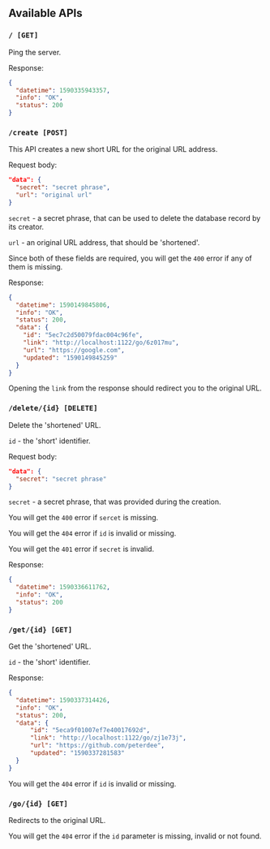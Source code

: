 ## Available APIs

### `/ [GET]`

Ping the server.

Response:

```json
{
  "datetime": 1590335943357,
  "info": "OK",
  "status": 200
}
```

### `/create [POST]`

This API creates a new short URL for the original URL address.

Request body:

```json
"data": {
  "secret": "secret phrase",
  "url": "original url"
}
```

`secret` - a secret phrase, that can be used to delete the database record by its creator.

`url` - an original URL address, that should be 'shortened'.

Since both of these fields are required, you will get the `400` error if any of them is missing.

Response:

```json
{
  "datetime": 1590149845806,
  "info": "OK",
  "status": 200,
  "data": {
    "id": "5ec7c2d50079fdac004c96fe",
    "link": "http://localhost:1122/go/6z017mu",
    "url": "https://google.com",
    "updated": "1590149845259"
  }
}
```

Opening the `link` from the response should redirect you to the original URL.

### `/delete/{id} [DELETE]`

Delete the 'shortened' URL.

`id` - the 'short' identifier.

Request body:

```json
"data": {
  "secret": "secret phrase"
}
```

`secret` - a secret phrase, that was provided during the creation.

You will get the `400` error if `sercet` is missing.

You will get the `404` error if `id` is invalid or missing.

You will get the `401` error if `secret` is invalid.

Response:

```json
{
  "datetime": 1590336611762,
  "info": "OK",
  "status": 200
}
```

### `/get/{id} [GET]`

Get the 'shortened' URL.

`id` - the 'short' identifier.

Response:

```json
{
  "datetime": 1590337314426,
  "info": "OK",
  "status": 200,
  "data": {
      "id": "5eca9f01007ef7e40017692d",
      "link": "http://localhost:1122/go/zj1e73j",
      "url": "https://github.com/peterdee",
      "updated": "1590337281583"
  }
}
```

You will get the `404` error if `id` is invalid or missing.

### `/go/{id} [GET]`

Redirects to the original URL.

You will get the `404` error if the `id` parameter is missing, invalid or not found.
